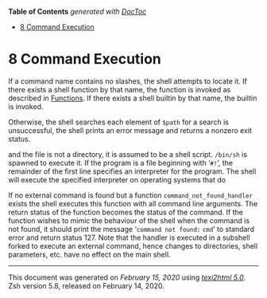 <!-- START doctoc generated TOC please keep comment here to allow auto update -->
<!-- DON'T EDIT THIS SECTION, INSTEAD RE-RUN doctoc TO UPDATE -->
**Table of Contents**  *generated with [DocToc](https://github.com/thlorenz/doctoc)*

- [8 Command Execution](#8-command-execution)

<!-- END doctoc generated TOC please keep comment here to allow auto update -->

<span id="Command-Execution"></span>
<span id="Command-Execution-1"></span>

# 8 Command Execution

<span id="index-command-execution"></span>
<span id="index-execution_002c-of-commands"></span>
<span id="index-command-not-found_002c-handling-of"></span>
<span id="index-command_005fnot_005ffound_005fhandler"></span>

If a command name contains no slashes, the shell attempts to locate it.
If there exists a shell function by that name, the function is invoked
as described in [Functions](Functions.html#Functions). If there exists a
shell builtin by that name, the builtin is invoked.

<span id="index-path_002c-use-of"></span>

Otherwise, the shell searches each element of `$path` for a search is
unsuccessful, the shell prints an error message and returns a nonzero
exit status.

and the file is not a directory, it is assumed to be a shell script.
`/bin/sh` is spawned to execute it. If the program is a file beginning
with ‘`#!`’, the remainder of the first line specifies an interpreter
for the program. The shell will execute the specified interpreter on
operating systems that do

If no external command is found but a function
`command_not_found_handler` exists the shell executes this function with
all command line arguments. The return status of the function becomes
the status of the command. If the function wishes to mimic the behaviour
of the shell when the command is not found, it should print the message
‘`command not found:` `cmd`’ to standard error and return status 127.
Note that the handler is executed in a subshell forked to execute an
external command, hence changes to directories, shell parameters, etc.
have no effect on the main shell.

-----

This document was generated on *February 15, 2020* using
[*texi2html 5.0*](http://www.nongnu.org/texi2html/).  
Zsh version 5.8, released on February 14, 2020.
